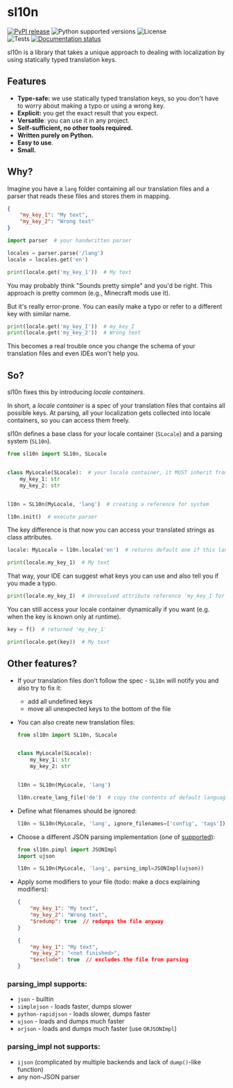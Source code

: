 # sl10n

[![PyPI release]][pypi] 
![Python supported versions] 
![License] \
![Tests] 
[![Documentation status]][docs]


sl10n is a library that takes a unique approach to dealing with localization by using statically typed translation keys.

## Features

- **Type-safe:** we use statically typed translation keys, so you don't have to worry about making a typo or using a wrong key.
- **Explicit:** you get the exact result that you expect.
- **Versatile**: you can use it in any project.
- **Self-sufficient, no other tools required.**
- **Written purely on Python.**
- **Easy to use**.
- **Small.**

## Why?

Imagine you have a `lang` folder containing all our translation files and a parser that reads these files and stores them in mapping.
```json
{
    "my_key_1": "My text",
    "my_key_2": "Wrong text"
}
```

```python
import parser  # your handwritten parser

locales = parser.parse('/lang')
locale = locales.get('en')

print(locale.get('my_key_1'))  # My text
```

You may probably think "Sounds pretty simple" and you'd be right. This approach is pretty common (e.g., Minecraft mods use it).

But it's really error-prone. You can easily make a typo or refer to a different key with similar name.

```python
print(locale.get('my_key_I'))  # my_key_I
print(locale.get('my_key_2'))  # Wrong text
```

This becomes a real trouble once you change the schema of your translation files and even IDEs won't help you.

## So?

sl10n fixes this by introducing *locale containers*.

In short, a *locale container* is a spec of your translation files that contains all possible keys.
At parsing, all your localization gets collected into locale containers, so you can access them freely.

sl10n defines a base class for your locale container (`SLocale`) and a parsing system (`SL10n`).

```python
from sl10n import SL10n, SLocale


class MyLocale(SLocale):  # your locale container, it MUST inherit from SLocale
    my_key_1: str
    my_key_2: str


l10n = SL10n(MyLocale, 'lang')  # creating a reference for system

l10n.init()  # execute parser
```

The key difference is that now you can access your translated strings as class attributes.

```python
locale: MyLocale = l10n.locale('en')  # returns default one if this language wasn't found

print(locale.my_key_1)  # My text
```

That way, your IDE can suggest what keys you can use and also tell you if you made a typo.

```python
print(locale.my_key_I)  # Unresolved attribute reference 'my_key_I for class 'MyLocale' 
```

You can still access your locale container dynamically if you want (e.g. when the key is known only at runtime).

```python
key = f()  # returned 'my_key_1'

print(locale.get(key))  # My text
```

## Other features?

- If your translation files don't follow the spec - `SL10n` will notify you and also try to fix it:
  - add all undefined keys
  - move all unexpected keys to the bottom of the file

- You can also create new translation files:

  ```python
  from sl10n import SL10n, SLocale
  
  
  class MyLocale(SLocale):
      my_key_1: str
      my_key_2: str
  
  
  l10n = SL10n(MyLocale, 'lang')
  
  l10n.create_lang_file('de')  # copy the contents of default language file ('en') to a new file
  ```

- Define what filenames should be ignored:

  ```python
  l10n = SL10n(MyLocale, 'lang', ignore_filenames=['config', 'tags'])
  ```

- Choose a different JSON parsing implementation (one of [supported](#parsing-impl)):

  ```python
  from sl10n.pimpl import JSONImpl
  import ujson
  
  l10n = SL10n(MyLocale, 'lang', parsing_impl=JSONImpl(ujson))
  ```

- Apply some modifiers to your file (todo: make a docs explaining modifiers):
  ```json
  {
      "my_key_1": "My text",
      "my_key_2": "Wrong text",
      "$redump": true  // redumps the file anyway
  }
  ```
  ```json
  {
      "my_key_1": "My text",
      "my_key_2": "<not finished>",
      "$exclude": true  // excludes the file from parsing
  }
  ```

### <a name="parsing-impl"></a>parsing_impl supports:
- `json` - builtin
- `simplejson` - loads faster, dumps slower
- `python-rapidjson` - loads slower, dumps faster
- `ujson` - loads and dumps much faster
- `orjson` - loads and dumps much faster (use `ORJSONImpl`)

### parsing_impl not supports:
- `ijson` (complicated by multiple backends and lack of `dump()`-like function)
- any non-JSON parser


[pypi]: https://pypi.org/project/sl10n/
[PyPI Release]: https://img.shields.io/pypi/v/sl10n.svg?label=pypi&color=green
[Python supported versions]: https://img.shields.io/pypi/pyversions/sl10n.svg?label=%20&logo=python&logoColor=white
[License]: https://img.shields.io/pypi/l/sl10n.svg?style=flat&label=license
[Tests]: https://github.com/SyberiaK/sl10n/actions/workflows/test.yml/badge.svg
[docs]: https://syberiak.github.io/sl10n
[Documentation status]: https://github.com/SyberiaK/sl10n/actions/workflows/docs-publish.yml/badge.svg
